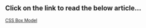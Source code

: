 ## Click on the link to read the below article...

[CSS Box Model](https://sayantan23.hashnode.dev/css-box-model)